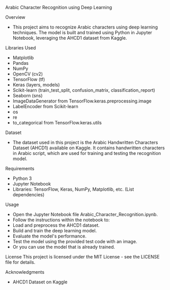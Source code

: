 Arabic Character Recognition using Deep Learning

Overview

- This project aims to recognize Arabic characters using deep learning techniques. The model is built and trained using Python in Jupyter Notebook, leveraging the 
  AHCD1 dataset from Kaggle.

Libraries Used

- Matplotlib
- Pandas
- NumPy
- OpenCV (cv2)
- TensorFlow (tf)
- Keras (layers, models)
- Scikit-learn (train_test_split, confusion_matrix, classification_report)
- Seaborn (sns)
- ImageDataGenerator from TensorFlow.keras.preprocessing.image
- LabelEncoder from Scikit-learn
- os
- re
- to_categorical from TensorFlow.keras.utils

Dataset

- The dataset used in this project is the Arabic Handwritten Characters Dataset (AHCD1) available on Kaggle. It contains handwritten characters in Arabic script, 
  which are used for training and testing the recognition model.

Requirements

- Python 3
- Jupyter Notebook
- Libraries: TensorFlow, Keras, NumPy, Matplotlib, etc. (List dependencies)

Usage

- Open the Jupyter Notebook file Arabic_Character_Recognition.ipynb.
- Follow the instructions within the notebook to:
- Load and preprocess the AHCD1 dataset.
- Build and train the deep learning model.
- Evaluate the model's performance.
- Test the model using the provided test code with an image.
- Or you can use the model that is already trained.

License
This project is licensed under the MIT License - see the LICENSE file for details.

Acknowledgments
- AHCD1 Dataset on Kaggle

